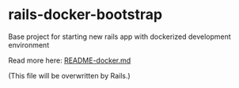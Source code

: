 # rails-docker-bootstrap

Base project for starting new rails app with dockerized development environment

Read more here: [README-docker.md](README-docker.md)

(This file will be overwritten by Rails.)
